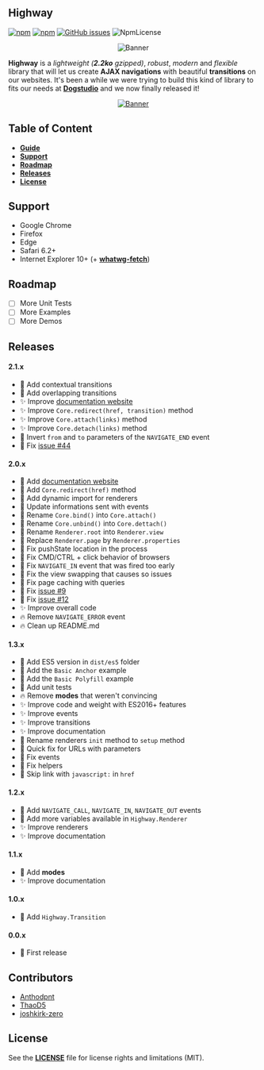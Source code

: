 ## Highway

[![npm](https://img.shields.io/npm/v/@dogstudio/highway.svg)](https://www.npmjs.com/package/@dogstudio/highway)
[![npm](https://img.shields.io/npm/dt/@dogstudio/highway.svg)](https://www.npmjs.com/package/@dogstudio/highway)
[![GitHub issues](https://img.shields.io/github/issues-raw/Dogstudio/highway.svg)](https://github.com/Dogstudio/highway/issues)
![NpmLicense](https://img.shields.io/npm/l/@dogstudio/highway.svg)


<p align="center"><img src="https://i.imgur.com/SNk3YwV.png" alt="Banner" /></p>

**Highway** is a *lightweight (**2.2ko** gzipped)*, *robust*, *modern* and *flexible* library that will let us create **AJAX navigations** with beautiful **transitions** on our websites. It's been a while we were trying to build this kind of library to fits our needs at [**Dogstudio**](https://www.dogstudio.co) and we now finally released it!

<p align="center"><a href="https://join.slack.com/t/highway-lib/shared_invite/enQtNDcxMzY5MDc0NDE3LWQyMWMwZjhiNDUxOWVkM2Y0MTkxMTY5ZTU3ZjRmNjU2ZTI3YjAwNGQ2ZTZlYTcyNTBhYWEzMGQyZGFlODY0MjY"target="_blank"><img src="https://i.imgur.com/4nWCfju.png" alt="Banner" /></a></p>

## Table of Content

- [**Guide**](https://dogstudio.github.io/highway/)
- [**Support**](https://github.com/Dogstudio/highway#support)
- [**Roadmap**](https://github.com/Dogstudio/highway#roadmap)
- [**Releases**](https://github.com/Dogstudio/highway#releases)
- [**License**](https://github.com/Dogstudio/highway#license)

## Support

- Google Chrome
- Firefox
- Edge
- Safari 6.2+
- Internet Explorer 10+ (+ [**whatwg-fetch**](https://github.com/github/fetch))

## Roadmap

- [ ] More Unit Tests
- [ ] More Examples
- [ ] More Demos

## Releases
#### 2.1.x

- :tada: Add contextual transitions
- :tada: Add overlapping transitions
- :sparkles: Improve [documentation website](https://dogstudio.github.io/highway/)
- :sparkles: Improve `Core.redirect(href, transition)` method
- :sparkles: Improve `Core.attach(links)` method
- :sparkles: Improve `Core.detach(links)` method
- :art: Invert `from` and `to` parameters of the `NAVIGATE_END` event
- :bug: Fix [issue #44](https://github.com/Dogstudio/highway/issues/44)

#### 2.0.x

- :tada: Add [documentation website](https://dogstudio.github.io/highway/)
- :tada: Add `Core.redirect(href)` method
- :tada: Add dynamic import for renderers
- :art: Update informations sent with events
- :art: Rename `Core.bind()` into `Core.attach()`
- :art: Rename `Core.unbind()` into `Core.dettach()`
- :art: Rename `Renderer.root` into `Renderer.view`
- :art: Replace `Renderer.page` by `Renderer.properties`
- :bug: Fix pushState location in the process
- :bug: Fix CMD/CTRL + click behavior of browsers
- :bug: Fix `NAVIGATE_IN` event that was fired too early
- :bug: Fix the view swapping that causes so issues
- :bug: Fix page caching with queries
- :bug: Fix [issue #9](https://github.com/Dogstudio/highway/issues/9)
- :bug: Fix [issue #12](https://github.com/Dogstudio/highway/issues/12)
- :sparkles: Improve overall code
- :fire: Remove `NAVIGATE_ERROR` event
- :fire: Clean up README.md

#### 1.3.x

- :tada: Add ES5 version in `dist/es5` folder
- :tada: Add the `Basic Anchor` example
- :tada: Add the `Basic Polyfill` example
- :tada: Add unit tests
- :fire: Remove **modes** that weren't convincing
- :sparkles: Improve code and weight with ES2016+ features
- :sparkles: Improve events
- :sparkles: Improve transitions
- :sparkles: Improve documentation
- :art: Rename renderers `init` method to `setup` method
- :bug: Quick fix for URLs with parameters
- :bug: Fix events
- :bug: Fix helpers
- :bug: Skip link with `javascript:` in `href`

#### 1.2.x

- :tada: Add `NAVIGATE_CALL`, `NAVIGATE_IN`, `NAVIGATE_OUT` events
- :tada: Add more variables available in `Highway.Renderer`
- :sparkles: Improve renderers
- :sparkles: Improve documentation

#### 1.1.x

- :tada: Add **modes**
- :sparkles: Improve documentation

#### 1.0.x

- :tada: Add `Highway.Transition`

#### 0.0.x

- :rocket: First release

## Contributors

- [Anthodpnt](https://twitter.com/Anthodpnt)
- [ThaoD5](https://twitter.com/ThaoD5)
- [joshkirk-zero](https://twitter.com/joshgkirk)

## License

See the [**LICENSE**](https://github.com/Dogstudio/highway/blob/master/LICENSE) file for license rights and limitations (MIT).
